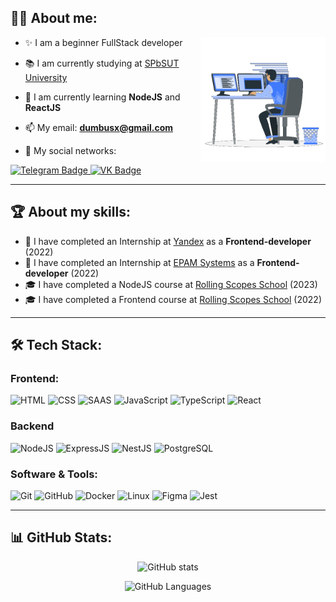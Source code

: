 ## 👨‍💻 About me:

<picture> <img align="right" src="./images/about.gif" width = 200px> </picture>

- ✨ I am a beginner FullStack developer

- 📚 I am currently studying at [SPbSUT University](https://www.sut.ru/eng)

- 🌱 I am currently learning **NodeJS** and **ReactJS**

- 📫 My email: **dumbusx@gmail.com**

- 📢 My social networks:

<div id="socials">
  <a href="https://t.me/Dum_bus">
    <img src="https://img.shields.io/badge/Telegram-2CA5E0?style=for-the-badge&logo=telegram&logoColor=white" alt="Telegram Badge"/>
  </a>
  <a href="https://vk.com/dum_bus">
    <img src="https://img.shields.io/badge/vkontakte-%232E87FB.svg?&style=for-the-badge&logo=vk&logoColor=white" alt="VK Badge"/>
  </a>
</div>

___

##  🏆 About my skills:

- 💼 I have completed an Internship at [Yandex](https://yandex.com/) as a **Frontend-developer** (2022)
- 💼 I have completed an Internship at [EPAM Systems](https://www.epam.com/) as a **Frontend-developer** (2022)
- 🎓 I have completed a NodeJS course at [Rolling Scopes School](https://rs.school/) (2023)
- 🎓 I have completed a Frontend course at [Rolling Scopes School](https://rs.school/) (2022)

___

## 🛠️ Tech Stack:

### Frontend:
  ![HTML](https://img.shields.io/badge/HTML5-E34F26?style=for-the-badge&logo=html5&logoColor=white)
  ![CSS](https://img.shields.io/badge/CSS3-1572B6?style=for-the-badge&logo=css3&logoColor=white)
  ![SAAS](https://img.shields.io/badge/Sass-CC6699?style=for-the-badge&logo=sass&logoColor=white)
  ![JavaScript](https://img.shields.io/badge/JavaScript-F7DF1E?style=for-the-badge&logo=javascript&logoColor=black)
  ![TypeScript](https://img.shields.io/badge/TypeScript-007ACC?style=for-the-badge&logo=typescript&logoColor=white)
  ![React](https://img.shields.io/badge/React-000000?style=for-the-badge&logo=react&logoColor=61DAFB)

### Backend
  ![NodeJS](https://img.shields.io/badge/Node.js-43853D?style=for-the-badge&logo=node.js&logoColor=white)
  ![ExpressJS](https://img.shields.io/badge/Express.js-000000?style=for-the-badge&logo=Express&logoColor=white)
  ![NestJS](https://img.shields.io/badge/Nest.js-E0234E?style=for-the-badge&logo=NestJS&logoColor=white)
  ![PostgreSQL](https://img.shields.io/badge/PostgreSQL-316192?style=for-the-badge&logo=postgresql&logoColor=white)

### Software & Tools:
  ![Git](https://img.shields.io/badge/git-%23F05033.svg?style=for-the-badge&logo=git&logoColor=white)
  ![GitHub](https://img.shields.io/badge/GitHub-000000?style=for-the-badge&logo=github&logoColor=white)
  ![Docker](https://img.shields.io/badge/Docker-2496ED?style=for-the-badge&logo=Docker&logoColor=white)
  ![Linux](https://img.shields.io/badge/Linux-FCC624?style=for-the-badge&logo=linux&logoColor=black)
  ![Figma](https://img.shields.io/badge/Figma-F24E1E?style=for-the-badge&logo=figma&logoColor=white)
  ![Jest](https://img.shields.io/badge/Jest-323330?style=for-the-badge&logo=Jest&logoColor=white)

___

## 📊 GitHub Stats:

<div align="center">

  ![GitHub stats](https://github-readme-stats.vercel.app/api?username=dumbus&show_icons=true&theme=transparent)

</div>

<div align="center">

  ![GitHub Languages](https://github-readme-stats.vercel.app/api/top-langs/?username=dumbus&theme=transparent)
  
</div>

